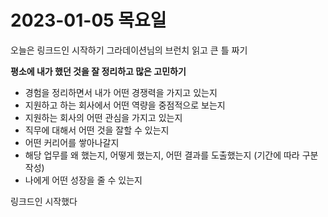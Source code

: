 # 2023-01-05 목요일

오늘은 링크드인 시작하기
그라데이션님의 브런치 읽고 큰 틀 짜기

**평소에 내가 했던 것을 잘 정리하고 많은 고민하기**

- 경험을 정리하면서 내가 어떤 경쟁력을 가지고 있는지
- 지원하고 하는 회사에서 어떤 역량을 중점적으로 보는지 
- 지원하는 회사의 어떤 관심을 가지고 있는지
- 직무에 대해서 어떤 것을 잘할 수 있는지 
- 어떤 커리어를 쌓아나갈지
- 해당 업무를 왜 했는지, 어떻게 했는지, 어떤 결과를 도출했는지 (기간에 따라 구분 작성)
- 나에게 어떤 성장을 줄 수 있는지


링크드인 시작했다

